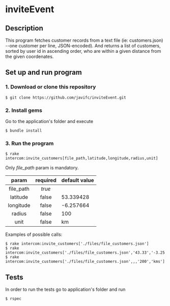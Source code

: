 # inviteEvent


## Description
This program fetches customer records from a text file (ie: customers.json) --one customer per line, JSON-encoded). And returns a list of customers, sorted by user id in ascending order, who are within a given distance from the given coordenates.


## Set up and run program

### 1. Download or clone this repository 

```
$ git clone https://github.com/javifc/inviteEvent.git
```

### 2. Install gems

Go to the application's folder and execute

```
$ bundle install
```

### 3. Run the program

```
$ rake intercom:invite_customers[file_path,latitude,longitude,radius,unit]
```

Only *file_path* param is mandatory.

param | required | default value 
:-----------: | :------------: | :----------- 
file_path | *true* |  
latitude | false | 53.339428
longitude | false | -6.257664
radius | false | 100
unit | false | km 

Examples of possible calls:

```
$ rake intercom:invite_customers['./files/file_customers.json']
$ rake intercom:invite_customers['./files/file_customers.json','43.33','-3.25','100','miles']
$ rake intercom:invite_customers['./files/file_customers.json',,,'200','kms']
```


## Tests

In order to run the tests go to application's folder and run 

`$ rspec`
